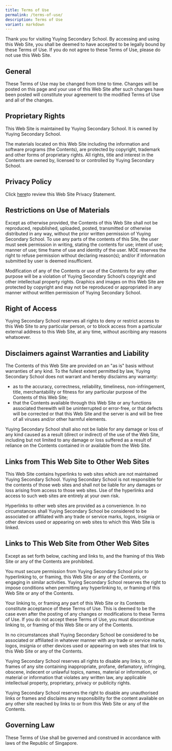 ```yaml
---
title: Terms of Use
permalink: /terms-of-use/
description: Terms of Use
variant: markdown
---
```

Thank you for visiting Yuying Secondary School. By accessing and using this Web Site, you shall be deemed to have accepted to be legally bound by these Terms of Use. If you do not agree to these Terms of Use, please do not use this Web Site. 


General
-------
These Terms of Use may be changed from time to time. Changes will be posted on this page and your use of this Web Site after such changes have been posted will constitute your agreement to the modified Terms of Use and all of the changes. 



Proprietary Rights
------------------
This Web Site is maintained by Yuying Secondary School. It is owned by Yuying Secondary School.

The materials located on this Web Site including the information and software programs (the Contents), are protected by copyright, trademark and other forms of proprietary rights. All rights, title and interest in the Contents are owned by, licensed to or controlled by Yuying Secondary School. 


## Privacy Policy 
Click [here](https://www.yuyingsec.moe.edu.sg/privacy/)to review this Web Site Privacy Statement. 

Restrictions on Use of Materials
-------------------------------

Except as otherwise provided, the Contents of this Web Site shall not be reproduced, republished, uploaded, posted, transmitted or otherwise distributed in any way, without the prior written permission of Yuying Secondary School.  To use any parts of the contents of this Site, the user must seek permission in writing, stating the contents for use; intent of use; manner of use; time frame of use and identity of the user. MOE reserves the right to refuse permission without declaring reason(s); and/or if information submitted by user is deemed insufficient. 

Modification of any of the Contents or use of the Contents for any other purpose will be a violation of Yuying Secondary School’s copyright and other intellectual property rights. Graphics and images on this Web Site are protected by copyright and may not be reproduced or appropriated in any manner without written permission of Yuying Secondary School.



## Right of Access 
Yuying Secondary School reserves all rights to deny or restrict access to this Web Site to any particular person, or to block access from a particular external address to this Web Site, at any time, without ascribing any reasons whatsoever. 


Disclaimers against Warranties and Liability
-------------------------------------------------------------

The Contents of this Web Site are provided on an "as is" basis without warranties of any kind. To the fullest extent permitted by law, Yuying Secondary School does not warrant and hereby disclaims any warranty:
* as to the accuracy, correctness, reliability, timeliness, non-infringement, title, merchantability or fitness for any particular purpose of the Contents of this Web Site; 
* that the Contents available through this Web Site or any functions associated therewith will be uninterrupted or error-free, or that defects will be corrected or that this Web Site and the server is and will be free of all viruses and/or other harmful elements. 

Yuying Secondary School shall also not be liable for any damage or loss of any kind caused as a result (direct or indirect) of the use of the Web Site, including but not limited to any damage or loss suffered as a result of reliance on the Contents contained in or available from the Web Site. 

## Links from This Web Site to Other Web Sites 
This Web Site contains hyperlinks to web sites which are not maintained Yuying Secondary School. Yuying Secondary School is not responsible for the contents of those web sites and shall not be liable for any damages or loss arising from access to those web sites. Use of the hyperlinks and access to such web sites are entirely at your own risk. 

Hyperlinks to other web sites are provided as a convenience. In no circumstances shall Yuying Secondary School be considered to be associated or affiliated with any trade or service marks, logos, insignia or other devices used or appearing on web sites to which this Web Site is linked. 

## Links to This Web Site from Other Web Sites 
Except as set forth below, caching and links to, and the framing of this Web Site or any of the Contents are prohibited. 

You must secure permission from Yuying Secondary School prior to hyperlinking to, or framing, this Web Site or any of the Contents, or engaging in similar activities. Yuying Secondary School reserves the right to impose conditions when permitting any hyperlinking to, or framing of this Web Site or any of the Contents. 

Your linking to, or framing any part of this Web Site or its Contents constitute acceptance of these Terms of Use. This is deemed to be the case even after the posting of any changes or modifications to these Terms of Use. If you do not accept these Terms of Use, you must discontinue linking to, or framing of this Web Site or any of the Contents. 

In no circumstances shall Yuying Secondary School be considered to be associated or affiliated in whatever manner with any trade or service marks, logos, insignia or other devices used or appearing on web sites that link to this Web Site or any of the Contents. 

Yuying Secondary School reserves all rights to disable any links to, or frames of any site containing inappropriate, profane, defamatory, infringing, obscene, indecent or unlawful topics, names, material or information, or material or information that violates any written law, any applicable intellectual property, proprietary, privacy or publicity rights. 

Yuying Secondary School reserves the right to disable any unauthorised links or frames and disclaims any responsibility for the content available on any other site reached by links to or from this Web Site or any of the Contents. 

## Governing Law 
These Terms of Use shall be governed and construed in accordance with laws of the Republic of Singapore.